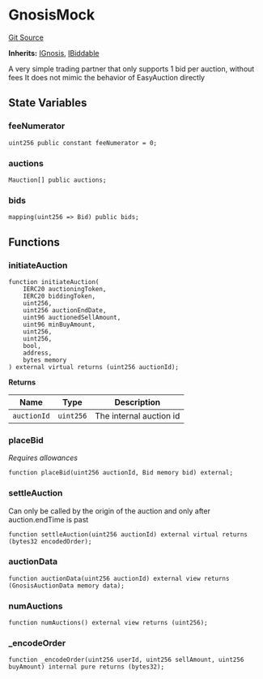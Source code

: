 # GnosisMock
[Git Source](https://github.com/larrythecucumber321/protocol/blob/3222eb21fbb20ddd3d3fa2233072dfa96ea3e340/contracts/plugins/mocks/GnosisMock.sol)

**Inherits:**
[IGnosis](/src/contracts/interfaces/IGnosis.sol/interface.IGnosis.md), [IBiddable](/src/contracts/plugins/mocks/GnosisMock.sol/interface.IBiddable.md)

A very simple trading partner that only supports 1 bid per auction, without fees
It does not mimic the behavior of EasyAuction directly


## State Variables
### feeNumerator

```solidity
uint256 public constant feeNumerator = 0;
```


### auctions

```solidity
Mauction[] public auctions;
```


### bids

```solidity
mapping(uint256 => Bid) public bids;
```


## Functions
### initiateAuction


```solidity
function initiateAuction(
    IERC20 auctioningToken,
    IERC20 biddingToken,
    uint256,
    uint256 auctionEndDate,
    uint96 auctionedSellAmount,
    uint96 minBuyAmount,
    uint256,
    uint256,
    bool,
    address,
    bytes memory
) external virtual returns (uint256 auctionId);
```
**Returns**

|Name|Type|Description|
|----|----|-----------|
|`auctionId`|`uint256`|The internal auction id|


### placeBid

*Requires allowances*


```solidity
function placeBid(uint256 auctionId, Bid memory bid) external;
```

### settleAuction

Can only be called by the origin of the auction and only after auction.endTime is past


```solidity
function settleAuction(uint256 auctionId) external virtual returns (bytes32 encodedOrder);
```

### auctionData


```solidity
function auctionData(uint256 auctionId) external view returns (GnosisAuctionData memory data);
```

### numAuctions


```solidity
function numAuctions() external view returns (uint256);
```

### _encodeOrder


```solidity
function _encodeOrder(uint256 userId, uint256 sellAmount, uint256 buyAmount) internal pure returns (bytes32);
```

